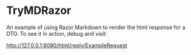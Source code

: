 TryMDRazor
==========

An example of using Razor Markdown to render the html response for a DTO. To see it in action, debug and visit:

<http://127.0.0.1:8080/html/reply/ExampleRequest>
